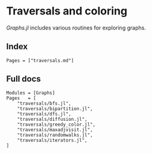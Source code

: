 # Traversals and coloring

_Graphs.jl_ includes various routines for exploring graphs.

## Index

```@index
Pages = ["traversals.md"]
```

## Full docs

```@autodocs
Modules = [Graphs]
Pages   = [
    "traversals/bfs.jl",
    "traversals/bipartition.jl",
    "traversals/dfs.jl",
    "traversals/diffusion.jl",
    "traversals/greedy_color.jl",
    "traversals/maxadjvisit.jl",
    "traversals/randomwalks.jl",
    "traversals/iterators.jl",
]
```
